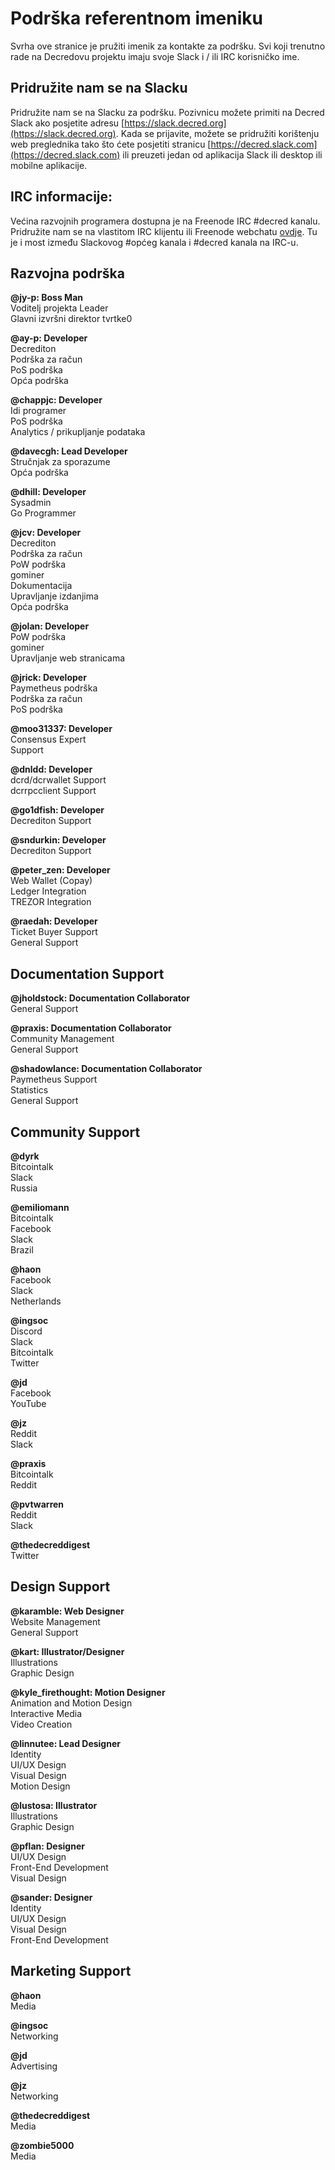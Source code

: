 # Podrška referentnom imeniku

Svrha ove stranice je pružiti imenik za kontakte za podršku. Svi koji trenutno rade na Decredovu projektu imaju svoje Slack i / ili IRC korisničko ime.

## Pridružite nam se na Slacku

Pridružite nam se na Slacku za podršku. Pozivnicu možete primiti na Decred Slack ako posjetite adresu [https://slack.decred.org](https://slack.decred.org). Kada se prijavite, možete se pridružiti korištenju web preglednika tako što ćete posjetiti stranicu [https://decred.slack.com](https://decred.slack.com) ili preuzeti jedan od aplikacija Slack ili desktop ili mobilne aplikacije.

## IRC informacije:

Većina razvojnih programera dostupna je na Freenode IRC #decred kanalu. Pridružite nam se na vlastitom IRC klijentu ili Freenode webchatu [ovdje](https://webchat.freenode.net/?channels=decred&uio=d4). Tu je i most između Slackovog #općeg kanala i #decred kanala na IRC-u.

## Razvojna podrška

**@jy-p: Boss Man** <br />
Voditelj projekta Leader <br />
Glavni izvršni direktor tvrtke0

**@ay-p: Developer** <br />
Decrediton<br />
Podrška za račun<br />
PoS podrška<br />
Opća podrška 

**@chappjc: Developer** <br />
Idi programer<br />
PoS podrška<br />
Analytics / prikupljanje podataka

**@davecgh: Lead Developer** <br />
Stručnjak za sporazume<br />
Opća podrška

**@dhill: Developer** <br />
Sysadmin<br />
Go Programmer 

**@jcv: Developer** <br />
Decrediton<br />
Podrška za račun<br />
PoW podrška<br />
gominer<br />
Dokumentacija<br />
Upravljanje izdanjima<br />
Opća podrška

**@jolan: Developer** <br />
PoW podrška<br />
gominer<br /> 
Upravljanje web stranicama

**@jrick: Developer** <br />
Paymetheus podrška<br />
Podrška za račun<br /> 
PoS podrška

**@moo31337: Developer** <br />
Consensus Expert<br />
Support

**@dnldd: Developer** <br />
dcrd/dcrwallet Support<br />
dcrrpcclient Support

**@go1dfish: Developer** <br />
Decrediton Support

**@sndurkin: Developer** <br />
Decrediton Support

**@peter_zen: Developer** <br />
Web Wallet (Copay) <br />
Ledger Integration <br />
TREZOR Integration

**@raedah: Developer** <br />
Ticket Buyer Support<br />
General Support

## Documentation Support

**@jholdstock: Documentation Collaborator** <br />
General Support

**@praxis: Documentation Collaborator** <br />
Community Management<br />
General Support

**@shadowlance: Documentation Collaborator** <br />
Paymetheus Support<br />
Statistics<br />
General Support

## Community Support

**@dyrk**<br />
Bitcointalk<br />
Slack<br />
Russia

**@emiliomann**<br />
Bitcointalk<br />
Facebook<br />
Slack<br />
Brazil

**@haon**<br />
Facebook<br />
Slack<br />
Netherlands

**@ingsoc**<br />
Discord<br />
Slack<br />
Bitcointalk<br />
Twitter

**@jd**<br />
Facebook<br />
YouTube

**@jz**<br />
Reddit<br />
Slack

**@praxis**<br />
Bitcointalk<br />
Reddit

**@pvtwarren**<br />
Reddit<br />
Slack

**@thedecreddigest**<br />
Twitter

## Design Support

**@karamble: Web Designer** <br />
Website Management<br />
General Support 

**@kart: Illustrator/Designer** <br />
Illustrations <br />
Graphic Design

**@kyle_firethought: Motion Designer** <br />
Animation and Motion Design <br />
Interactive Media <br />
Video Creation

**@linnutee: Lead Designer** <br />
Identity<br />
UI/UX Design<br />
Visual Design<br />
Motion Design

**@lustosa: Illustrator** <br />
Illustrations <br />
Graphic Design

**@pflan: Designer** <br />
UI/UX Design<br />
Front-End Development<br />
Visual Design

**@sander: Designer** <br />
Identity<br />
UI/UX Design<br />
Visual Design<br />
Front-End Development

## Marketing Support

**@haon**<br />
Media

**@ingsoc**<br />
Networking

**@jd**<br />
Advertising

**@jz**<br />
Networking

**@thedecreddigest**<br />
Media

**@zombie5000**<br />
Media

